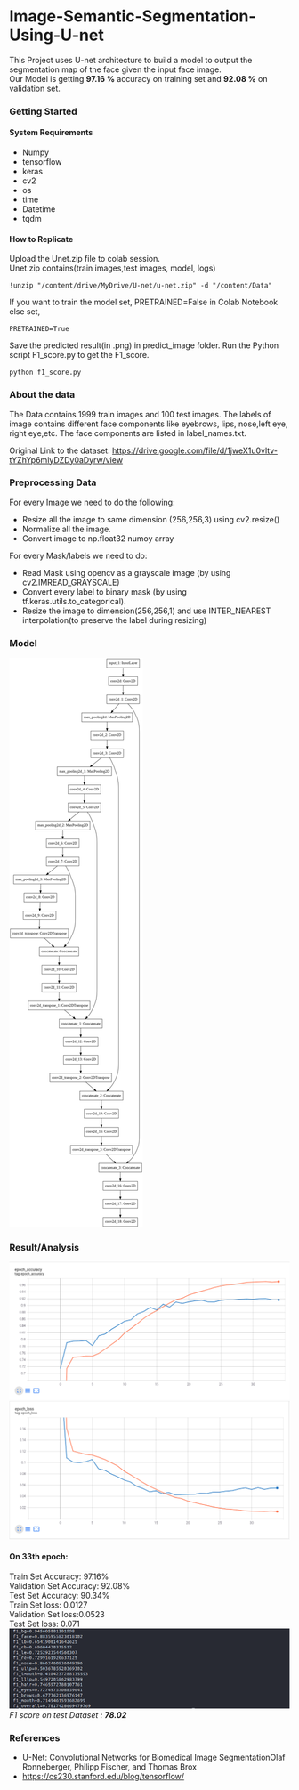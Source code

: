 # Image-Semantic-Segmentation-Using-U-net
This Project uses U-net architecture to build a model to output the segmentation map of the face given the input face image.</br>
Our Model is getting **97.16 %** accuracy on training set and **92.08 %** on validation set.
### Getting Started
####  System Requirements 
* Numpy
* tensorflow
* keras
* cv2
* os
* time
* Datetime
* tqdm
####  How to Replicate
Upload the Unet.zip file to colab session.</br>
Unet.zip contains(train images,test images, model, logs)
```
!unzip "/content/drive/MyDrive/U-net/u-net.zip" -d "/content/Data"
```
If you want to train the model set, PRETRAINED=False in Colab Notebook else set,
```
PRETRAINED=True
```
Save the predicted result(in .png) in predict_image folder.
Run the Python script F1_score.py to get the F1_score.
```
python f1_score.py
```
### About the data
The Data contains 1999 train images and 100 test images. The labels of image contains different face components like eyebrows, lips, nose,left eye, right eye,etc.
The face components are listed in label_names.txt.</br>

Original Link to the dataset: https://drive.google.com/file/d/1jweX1u0vltv-tYZhYp6mlyDZDy0aDyrw/view


### Preprocessing Data
For every Image we need to do the following:</br>
* Resize all the image to same dimension (256,256,3) using cv2.resize()
* Normalize all the image.
* Convert image to np.float32 numoy array

For every Mask/labels we need to do:</br>
* Read Mask using opencv as a grayscale image (by using cv2.IMREAD_GRAYSCALE)
* Convert every label to binary mask (by using tf.keras.utils.to_categorical).   
* Resize the image to dimension(256,256,1) and use INTER_NEAREST interpolation(to preserve the label during resizing)
### Model
![Alt text](https://github.com/shrey-001/Image-Semantic-Segmentation-Using-U-net/blob/main/model.png?raw=true "Optional Title")
### Result/Analysis
![Alt text](https://github.com/shrey-001/Image-Semantic-Segmentation-Using-U-net/blob/main/accuracy?raw=true "Optional Title")
![Alt text](https://github.com/shrey-001/Image-Semantic-Segmentation-Using-U-net/blob/main/loss?raw=true "Optional Title")
#### On 33th epoch: <br>
Train Set Accuracy: 97.16%</br>
Validation Set Accuracy: 92.08%</br>
Test Set Accuracy: 90.34%</br>
Train Set loss: 0.0127</br>
Validation Set loss:0.0523</br>
Test Set loss: 0.071</br>
![Alt text](https://github.com/shrey-001/Image-Semantic-Segmentation-Using-U-net/blob/main/f1_score.png?raw=true "Optional Title")
*F1 score on test Dataset : **78.02***
### References
* U-Net: Convolutional Networks for Biomedical Image SegmentationOlaf Ronneberger, Philipp Fischer, and Thomas Brox
* https://cs230.stanford.edu/blog/tensorflow/
